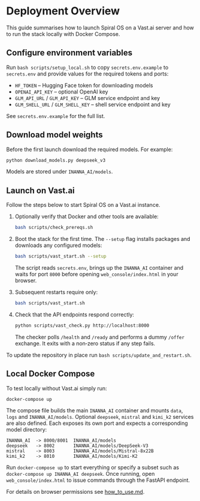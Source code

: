 # Deployment Overview

This guide summarises how to launch Spiral OS on a Vast.ai server and how to run the stack locally with Docker Compose.

## Configure environment variables

Run `bash scripts/setup_local.sh` to copy `secrets.env.example` to `secrets.env` and provide values for the required tokens and ports:

- `HF_TOKEN` – Hugging Face token for downloading models
- `OPENAI_API_KEY` – optional OpenAI key
- `GLM_API_URL` / `GLM_API_KEY` – GLM service endpoint and key
- `GLM_SHELL_URL` / `GLM_SHELL_KEY` – shell service endpoint and key

See `secrets.env.example` for the full list.

## Download model weights

Before the first launch download the required models. For example:

```bash
python download_models.py deepseek_v3
```

Models are stored under `INANNA_AI/models`.

## Launch on Vast.ai

Follow the steps below to start Spiral OS on a Vast.ai instance.

1. Optionally verify that Docker and other tools are available:

   ```bash
   bash scripts/check_prereqs.sh
   ```

2. Boot the stack for the first time. The `--setup` flag installs packages
   and downloads any configured models:

   ```bash
   bash scripts/vast_start.sh --setup
   ```

   The script reads `secrets.env`, brings up the `INANNA_AI` container and
   waits for port `8000` before opening `web_console/index.html` in your
   browser.

3. Subsequent restarts require only:

   ```bash
   bash scripts/vast_start.sh
   ```

4. Check that the API endpoints respond correctly:

   ```bash
   python scripts/vast_check.py http://localhost:8000
   ```

   The checker polls `/health` and `/ready` and performs a dummy `/offer`
   exchange. It exits with a non‑zero status if any step fails.

To update the repository in place run `bash scripts/update_and_restart.sh`.

## Local Docker Compose

To test locally without Vast.ai simply run:

```bash
docker-compose up
```

The compose file builds the main `INANNA_AI` container and mounts `data`, `logs` and `INANNA_AI/models`. Optional `deepseek`, `mistral` and `kimi_k2` services are also defined. Each exposes its own port and expects a corresponding model directory:

```
INANNA_AI  -> 8000/8001  INANNA_AI/models
deepseek   -> 8002       INANNA_AI/models/DeepSeek-V3
mistral    -> 8003       INANNA_AI/models/Mistral-8x22B
kimi_k2    -> 8010       INANNA_AI/models/Kimi-K2
```

Run `docker-compose up` to start everything or specify a subset such as `docker-compose up INANNA_AI deepseek`. Once running, open `web_console/index.html` to issue commands through the FastAPI endpoint.

For details on browser permissions see
[how_to_use.md](how_to_use.md#connecting-via-webrtc).


